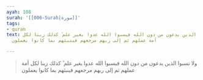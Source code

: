 ```yaml
---
ayah: 108
surah: '[[006-Surah|سورة]]'
tags:
- quran
text: ولا تسبوا الذين يدعون من دون الله فيسبوا الله عدوا بغير علم ۗ كذلك زينا لكل
  أمة عملهم ثم إلى ربهم مرجعهم فينبئهم بما كانوا يعملون

---
```

> ولا تسبوا الذين يدعون من دون الله فيسبوا الله عدوا بغير علم ۗ كذلك زينا لكل أمة عملهم ثم إلى ربهم مرجعهم فينبئهم بما كانوا يعملون
